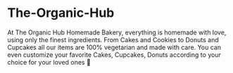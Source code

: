 # The-Organic-Hub
At The Organic Hub Homemade Bakery, everything is homemade with love, using only the finest ingredients. From Cakes and Cookies to Donuts and Cupcakes all our items are 100% vegetarian and made with care. You can even customize your favorite Cakes, Cupcakes, Donuts according to your choice for your loved ones 💝
